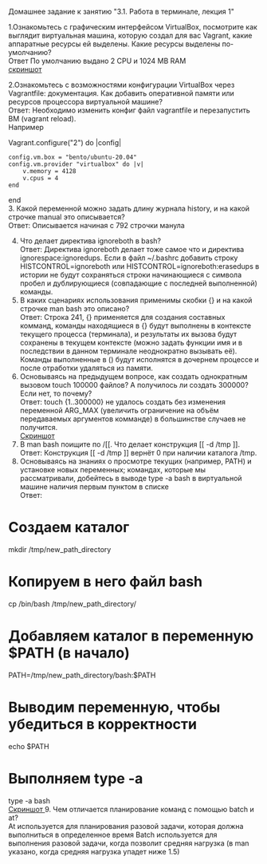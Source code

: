 


Домашнее задание к занятию "3.1. Работа в терминале, лекция 1"

1.Ознакомьтесь с графическим интерфейсом VirtualBox, посмотрите как выглядит виртуальная машина, которую создал для вас
Vagrant, какие аппаратные ресурсы ей выделены. Какие ресурсы выделены по-умолчанию?  
Ответ
По умолчанию выдано 2 CPU и 1024 MB RAM  
[скриншот](https://drive.google.com/file/d/1Tc3lQRyYFO_xWCsJiCLKhCCWcXSF5qnn/view?usp=sharing)  

2.Ознакомьтесь с возможностями конфигурации VirtualBox через Vagrantfile: документация. Как добавить оперативной памяти
или ресурсов процессора виртуальной машине?  
Ответ: Необходимо изменить конфиг файл vagrantfile и перезапустить ВМ (vagrant reload).  
Например 

 Vagrant.configure("2") do |config|  

 	config.vm.box = "bento/ubuntu-20.04"
	config.vm.provider "virtualbox" do |v|
		v.memory = 4128
		v.cpus = 4
	end
 end   
3. Какой переменной можно задать длину журнала history, и на какой строчке manual это описывается?  
 Ответ: Описывается начиная с 792 строчки манула  

4. Что делает директива ignoreboth в bash?  
Ответ: Директива ignoreboth делает тоже самое что и директива ignorespace:ignoredups.
Если в файл ~/.bashrc добавить строку HISTCONTROL=ignoreboth или
HISTCONTROL=ignoreboth:erasedups в истории не будут сохраняться строки начинающиеся с символа пробел и дублирующиеся
(совпадающие с последней выполненной) команды.  
5. В каких сценариях использования применимы скобки {} и на какой строчке man bash это описано?  
Ответ: Строка 241, {} применяется для создания составных комманд, команды находящиеся в {} будут выполнены в
контексте текущего процесса (терминала), и результаты их вызова будут сохранены в текущем контексте (можно задать
функции имя и в последствии в данном терминале неоднократно вызывать её).
Команды выполненные в () будут исполнятся в дочернем процессе и после отработки удаляться из памяти.  
6. Основываясь на предыдущем вопросе, как создать однократным вызовом touch 100000 файлов?
А получилось ли создать 300000? Если нет, то почему?  
Ответ: touch {1..300000} не удалось создать без изменения переменной ARG_MAX (увеличить ограничение 
на объём передаваемых аргументов комманде) в большинстве случаев не получится.  
[Скриншот](https://drive.google.com/file/d/1NMtObGmaZMqxc-ZnQyDUpUp6tWdXFJWi/view?usp=sharing) 
7. В man bash поищите по /\[\[. Что делает конструкция [[ -d /tmp ]].  
Ответ: Конструкция [[ -d /tmp ]] вернёт 0 при наличии каталога /tmp.  
8. Основываясь на знаниях о просмотре текущих (например, PATH) и установке новых переменных; командах,
которые мы рассматривали, добейтесь в выводе type -a bash в виртуальной машине наличия первым пунктом в списке  
Ответ: 
# Создаем каталог
mkdir /tmp/new_path_directory
# Копируем в него файл bash
cp /bin/bash /tmp/new_path_directory/
# Добавляем каталог в переменную $PATH (в начало) 
PATH=/tmp/new_path_directory/bash:$PATH
# Выводим переменную, чтобы убедиться в корректности
echo $PATH
# Выполняем type -a
type -a bash  
[Скриншот ](https://drive.google.com/file/d/1ig26zF7p1cSCV1-N3K9PhLDB4FYe5nQB/view?usp=sharing) 
9. Чем отличается планирование команд с помощью batch и at?  
At используется для планирования разовой задачи, которая должна выполниться в определенное время
Batch используется для выполнения разовой задачи, когда позволит средняя нагрузка 
(в man указано, когда средняя нагрузка упадет ниже 1.5)  


















